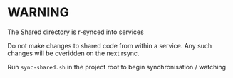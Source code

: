 # WARNING

The Shared directory is r-synced into services

Do not make changes to shared code from within a service. Any such changes will be overidden on the next rsync.

Run `sync-shared.sh` in the project root to begin synchronisation / watching
